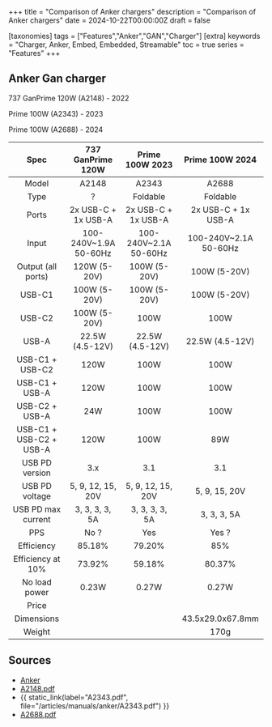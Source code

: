 +++
title = "Comparison of Anker chargers"
description = "Comparison of Anker chargers"
date = 2024-10-22T00:00:00Z
draft = false

[taxonomies]
tags = ["Features","Anker","GAN","Charger"]
[extra]
keywords = "Charger, Anker, Embed, Embedded, Streamable"
toc = true
series = "Features"
+++

## Anker Gan charger

737 GanPrime 120W (A2148) - 2022

Prime 100W (A2343) - 2023

Prime 100W (A2688) - 2024

|          Spec           |   737 GanPrime 120W   |    Prime 100W 2023    |    Prime 100W 2024    |
| :---------------------: | :-------------------: | :-------------------: | :-------------------: |
|          Model          |         A2148         |         A2343         |         A2688         |
|          Type           |           ?           |       Foldable        |       Foldable        |
|          Ports          |  2x USB-C + 1x USB-A  |  2x USB-C + 1x USB-A  |  2x USB-C + 1x USB-A  |
|          Input          | 100-240V~1.9A 50-60Hz | 100-240V~2.1A 50-60Hz | 100-240V~2.1A 50-60Hz |
|   Output (all ports)    |     120W (5-20V)      |     100W  (5-20V)     |     100W  (5-20V)     |
|         USB-C1          |     100W  (5-20V)     |     100W (5-20V)      |     100W  (5-20V)     |
|         USB-C2          |     100W (5-20V)      |         100W          |         100W          |
|          USB-A          |    22.5W (4.5-12V)    |    22.5W (4.5-12V)    |    22.5W (4.5-12V)    |
|     USB-C1 + USB-C2     |         120W          |         100W          |         100W          |
|     USB-C1 + USB-A      |         120W          |         100W          |         100W          |
|     USB-C2 + USB-A      |          24W          |         100W          |         100W          |
| USB-C1 + USB-C2 + USB-A |         120W          |         100W          |          89W          |
|     USB PD version      |          3.x          |          3.1          |          3.1          |
|     USB PD voltage      |   5, 9, 12, 15, 20V   |   5, 9, 12, 15, 20V   |     5, 9, 15, 20V     |
|   USB PD max current    |    3, 3, 3, 3, 5A     |    3, 3, 3, 3, 5A     |      3, 3, 3, 5A      |
|           PPS           |         No ?          |          Yes          |         Yes ?         |
|       Efficiency        |        85.18%         |        79.20%         |          85%          |
|    Efficiency at 10%    |        73.92%         |        59.18%         |        80.37%         |
|      No load power      |         0.23W         |         0.27W         |         0.27W         |
|          Price          |                       |                       |                       |
|       Dimensions        |                       |                       |   43.5x29.0x67.8mm    |
|         Weight          |                       |                       |         170g          |


## Sources

- [Anker](https://www.anker.com/)
- [A2148.pdf](/articles/manuals/anker/A2148.pdf)
- {{ static_link(label="A2343.pdf", file="/articles/manuals/anker/A2343.pdf") }}
- [A2688.pdf](/articles/manuals/anker/A2688.pdf)
